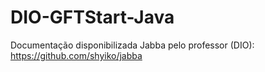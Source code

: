 # DIO-GFTStart-Java
Documentação disponibilizada Jabba pelo professor (DIO): https://github.com/shyiko/jabba
